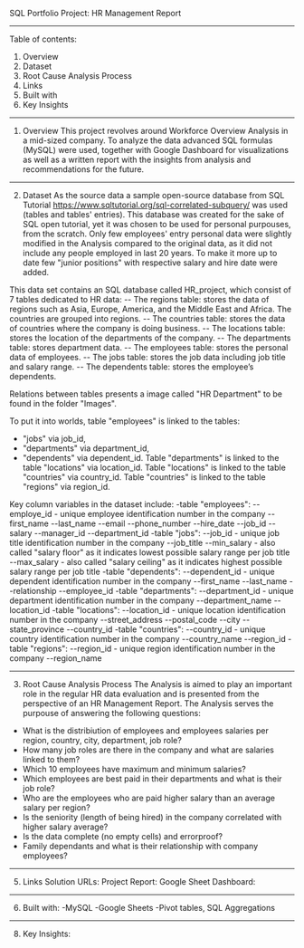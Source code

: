 SQL Portfolio Project: HR Management Report

------------------------------------------

Table of contents:
1. Overview
2. Dataset
3. Root Cause Analysis Process
4. Links
5. Built with
6. Key Insights

------------------------------------------

1. Overview
This project revolves around Workforce Overview Analysis in a mid-sized company. To analyze the data advanced SQL formulas (MySQL) were used, together with Google Dashboard for visualizations as well as a written report with the insights from analysis and recommendations for the future. 

------------------------------------------

2. Dataset
As the source data a sample open-source database from SQL Tutorial https://www.sqltutorial.org/sql-correlated-subquery/ was used (tables and tables' entries). This database was created for the sake of SQL open tutorial, yet it was chosen to be used for personal purpouses, from the scratch.
Only few employees' entry personal data were slightly modified in the Analysis compared to the original data, as it did not include any people employed in last 20 years. To make it more up to date few "junior positions" with respective salary and hire date were added.

This data set contains an SQL database called HR_project, which consist of 7 tables dedicated to HR data:
-- The regions table: stores the data of regions such as Asia, Europe, America, and the Middle East and Africa. The countries are grouped into regions.
-- The countries table: stores the data of countries where the company is doing business.
-- The locations table: stores the location of the departments of the company.
-- The departments table: stores department data.
-- The employees table: stores the personal data of employees.
-- The jobs table: stores the job data including job title and salary range.
-- The dependents table: stores the employee’s dependents.

Relations between tables presents a image called "HR Department" to be found in the folder "Images".

To put it into worlds, table "employees" is linked to the tables:
- "jobs" via job_id,
- "departments" via department_id,
- "dependents" via dependent_id.
Table "departments" is linked to the table "locations" via location_id.
Table "locations" is linked to the table "countries" via country_id.
Table "countries" is linked to the table "regions" via region_id.

Key column variables in the dataset include:
-table "employees":
  -- employe_id - unique employee identification number in the company
  --first_name
  --last_name
  --email
  --phone_number
  --hire_date 
  --job_id
  --salary
  --manager_id
  --department_id
-table "jobs":
  --job_id - unique job title identification number in the company
  --job_title 
  --min_salary - also called "salary floor" as it indicates lowest possible salary range per job title
  --max_salary - also called "salary ceiling" as it indicates highest possible salary range per job title
-table "dependents":
  --dependent_id - unique dependent identification number in the company
  --first_name
  --last_name
  --relationship
  --employee_id
-table "departments":
  --department_id - unique department identification number in the company
  --department_name
  --location_id
-table "locations":
  --location_id - unique location identification number in the company
  --street_address
  --postal_code
  --city
  --state_province
  --country_id
-table "countries":
  --country_id - unique country identification number in the company
  --country_name
  --region_id
-table "regions":
  --region_id - unique region identification number in the company
  --region_name

------------------------------------------

3. Root Cause Analysis Process
The Analysis is aimed to play an important role in the regular HR data evaluation and is presented from the perspective of an HR Management Report.
The Analysis serves the purpouse of answering the following questions:
- What is the distribiution of employees and employees salaries per region, country, city, department, job role?
- How many job roles are there in the company and what are salaries linked to them?
- Which 10 employees have maximum and minimum salaries?
- Which employees are best paid in their departments and what is their job role?
- Who are the employees who are paid higher salary than an average salary per region?
- Is the seniority (length of being hired) in the company correlated with higher salary average?
- Is the data complete (no empty cells) and errorproof?
- Family dependants and what is their relationship with company employees? 

------------------------------------------

5. Links
Solution URLs:
Project Report:
Google Sheet Dashboard:

------------------------------------------

6. Built with:
-MySQL
-Google Sheets
-Pivot tables, SQL Aggregations

------------------------------------------

8. Key Insights:









